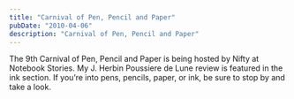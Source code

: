 ```yaml
---
title: "Carnival of Pen, Pencil and Paper"
pubDate: "2010-04-06"
description: "Carnival of Pen, Pencil and Paper"
---
```


The 9th Carnival of Pen, Pencil and Paper is being hosted by Nifty at Notebook Stories. My J. Herbin Poussiere de Lune review is featured in the ink section. If you’re into pens, pencils, paper, or ink, be sure to stop by and take a look.
